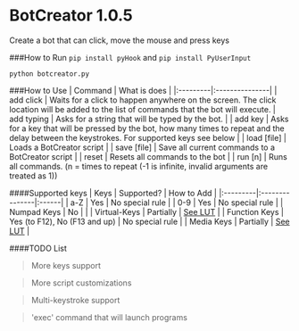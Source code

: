 # BotCreator 1.0.5
Create a bot that can click, move the mouse and press keys

###How to Run
`pip install pyHook`  and 
`pip install PyUserInput`

`python botcreator.py`

###How to Use
| Command  | What is does   |
|:---------|:---------------|
| add click | Waits for a click to happen anywhere on the screen. The click location will be added to the list of commands that the bot will execute.
| add typing     | Asks for a string that will be typed by the bot. |
| add key      | Asks for a key that will be pressed by the bot, how many times to repeat and the delay between the keystrokes. For supported keys see below |
| load [file] | Loads a BotCreator script |
| save [file] | Save all current commands to a BotCreator script |
| reset   | Resets all commands to the bot |
| run [n] | Runs all commands. (n = times to repeat (-1 is infinite, invalid arguments are treated as 1))

####Supported keys
| Keys  | Supported?   | How to Add |
|:---------|:---------------|:------|
| a-Z | Yes | No special rule |
| 0-9 | Yes | No special rule |
| Numpad Keys | No | |
| Virtual-Keys | Partially | [See LUT](docs/virtual-keys.md) |
| Function Keys | Yes (to F12), No (F13 and up) | No special rule |
| Media Keys | Partially | [See LUT](docs/media-keys.md) |

####TODO List
> More keys support

> More script customizations

> Multi-keystroke support

> 'exec' command that will launch programs
